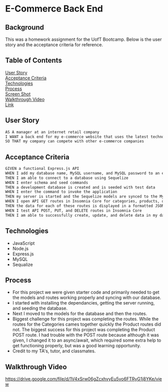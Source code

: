 # E-Commerce Back End

## Background

This was a homework assignment for the UofT Bootcamp.  Below is the user story and the acceptance criteria for reference.

## Table of Contents
[User Story](#user-story)\
[Acceptance Criteria](#acceptance-criteria)\
[Technologies](#technologies)\
[Process](#process)\
[Screen Shot](#screen-shot)\
[Walkthrough Video](#walkthrough-video)\
[Link](#link)


## User Story

```md
AS A manager at an internet retail company
I WANT a back end for my e-commerce website that uses the latest technologies
SO THAT my company can compete with other e-commerce companies
```

## Acceptance Criteria

```md
GIVEN a functional Express.js API
WHEN I add my database name, MySQL username, and MySQL password to an environment variable file
THEN I am able to connect to a database using Sequelize
WHEN I enter schema and seed commands
THEN a development database is created and is seeded with test data
WHEN I enter the command to invoke the application
THEN my server is started and the Sequelize models are synced to the MySQL database
WHEN I open API GET routes in Insomnia Core for categories, products, or tags
THEN the data for each of these routes is displayed in a formatted JSON
WHEN I test API POST, PUT, and DELETE routes in Insomnia Core
THEN I am able to successfully create, update, and delete data in my database
```

## Technologies

* JavaScript
* Node.js
* Express.js
* MySQL
* Sequalize

## Process

* For this project we were given starter code and primarily needed to get the models and routes working properly and syncing with our database.
* I started with installing the dependancies, getting the server running, and seeding the database.
* Next I moved to the models for the database and then the routes.
* Biggest challenge for this project was completing the routes.  While the routes for the Categories cames together quickly the Product routes did not.  The biggest success for this project was completing the Product POST route.  I had trouble with the POST route because although it was given, I changed it to an async/await, which required some extra help to get functioning properly, but was a good learning opportunity.
* Credit to my TA's, tutor, and classmates.

## Walkthrough Video

https://drive.google.com/file/d/1V4xSrw06gZcxhvyEu5vo6FTRyG1j8YKe/view
